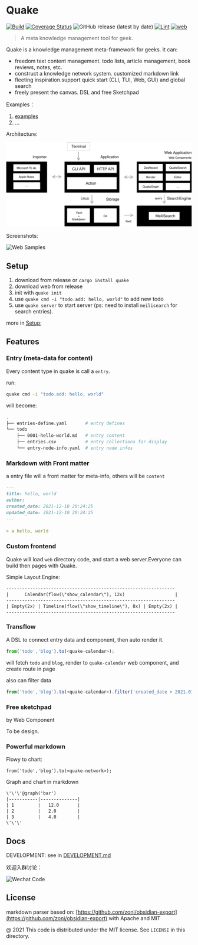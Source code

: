 # Quake

[![Build](https://github.com/phodal/quake/actions/workflows/build.yml/badge.svg)](https://github.com/phodal/quake/actions/workflows/build.yml)
[![Coverage Status](https://coveralls.io/repos/github/phodal/quake/badge.svg?branch=master)](https://coveralls.io/github/phodal/quake?branch=master)
![GitHub release (latest by date)](https://img.shields.io/github/v/release/phodal/quake)
[![Lint](https://github.com/phodal/quake/actions/workflows/lint.yml/badge.svg)](https://github.com/phodal/quake/actions/workflows/lint.yml)
[![web](https://github.com/phodal/quake/actions/workflows/web.yml/badge.svg)](https://github.com/phodal/quake/actions/workflows/web.yml)

> A meta knowledge management tool for geek.

Quake is a knowledge management meta-framework for geeks. It can:

- freedom text content management. todo lists, article management, book reviews, notes, etc.
- construct a knowledge network system. customized markdown link
- fleeting inspiration.support quick start (CLI, TUI, Web, GUI) and global search
- freely present the canvas. DSL and free Sketchpad

Examples：

1. [examples](./examples)
2. ...

Architecture:

![Architecture](docs/quake-arch.svg)

Screenshots:

![Web Samples](http://quake-demo.inherd.org/web.gif)

## Setup

1. download from release or `cargo install quake`
2. download web from release
3. init with `quake init`
4. use `quake cmd -i "todo.add: hello, world"` to add new todo
5. use `quake server` to start server (ps: need to install `meilisearch` for search entries).

more in [Setup](examples/quake_book/0002-setup.md);

## Features

### Entry (meta-data for content)

Every content type in quake is call a `entry`.

run:

```bash
quake cmd -i "todo.add: hello, world"
```

will become:

```bash
.
├── entries-define.yaml       # entry defines
└── todo
    ├── 0001-hello-world.md   # entry content
    ├── entries.csv           # entry collections for display
    └── entry-node-info.yaml  # entry node infos
```

### Markdown with Front matter

a entry file will a front matter for meta-info, others will be `content`

```markdown
---
title: hello, world
author:
created_date: 2021-12-10 20:24:25
updated_date: 2021-12-10 20:24:25
---

> a hello, world
```

### Custom frontend

Quake will load `web` directory code, and start a web server.Everyone can build then pages with Quake.

Simple Layout Engine:

```
----------------------------------------------------------------
|      Calendar(flow(\"show_calendar\"), 12x)                   |
----------------------------------------------------------------
| Empty(2x) | Timeline(flow(\"show_timeline\"), 8x) | Empty(2x) |
----------------------------------------------------------------
```

### Transflow

A DSL to connect entry data and component, then auto render it.

```javascript
from('todo','blog').to(<quake-calendar>);
```

will fetch `todo` and `blog`, render to `quake-calendar` web component, and create route in page

also can filter data

```javascript
from('todo','blog').to(<quake-calendar>).filter('created_date > 2021.01.01 AND created_date < 2021.12.31')
```

### Free sketchpad

by Web Component

To be design.

### Powerful markdown

Flowy to chart:

```
from('todo','blog').to(<quake-network>);
```

Graph and chart in markdown

```@graph('bar')
\'\'\'@graph('bar')
|-----------|--------------|
| 1         |   12.0       |
| 2         |   2.0        |
| 3         |   4.0        |
\'\'\'
```

## Docs

DEVELOPMENT: see in [DEVELOPMENT.md](./DEVELOPMENT.md)

欢迎入群讨论：

![Wechat Code](http://quake-demo.inherd.org/qrcode.jpg)

License
---

markdown parser based on: [https://github.com/zoni/obsidian-export](https://github.com/zoni/obsidian-export) with Apache and MIT

@ 2021 This code is distributed under the MIT license. See `LICENSE` in this directory.
